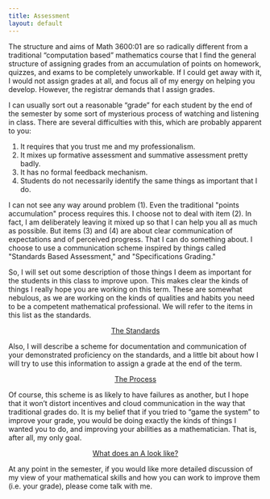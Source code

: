 ```yaml
---
title: Assessment
layout: default
---
```


The structure and aims of Math 3600:01 are so radically different from a
traditional “computation based” mathematics course that I find the general
structure of assigning grades from an accumulation of points on homework,
quizzes, and exams to be completely unworkable. If I could get away with it,
I would not assign grades at all, and focus all of my energy on helping you develop.
However, the registrar demands that I assign grades.

I can usually sort out a reasonable “grade” for each student by the end of the
semester by some sort of mysterious process of watching and listening in class.
There are several difficulties with this, which are probably apparent to you:

1. It requires that you trust me and my professionalism.
2. It mixes up formative assessment and summative assessment pretty badly.
3. It has no formal feedback mechanism.
4. Students do not necessarily identify the same things as important that I do.

I can not see any way around problem (1). Even the traditional "points
accumulation" process requires this. I choose not to deal with item (2). In
fact, I am deliberately leaving it mixed up so that I can help you all as much
as possible. But items (3) and (4) are about clear communication of expectations
and of perceived progress. That I can do something about. I choose to use a
communication scheme inspired by things called "Standards Based
Assessment," and "Specifications Grading."

So, I will set out some description of those things I deem as
important for the students in this class to improve upon. This makes clear the
kinds of things I really hope you are working on this term. These are somewhat
nebulous, as we are working on the kinds of qualities and habits you need to be
a competent mathematical professional. We will refer to the items in this list
as the standards.

<center>
<a btn btn-lg btn-block href="{{site.baseurl}}/assessment/the-standards.html">The Standards</a>
</center>

Also, I will describe a scheme for documentation and communication of your
demonstrated proficiency on the standards, and a little bit about how I will try
to use this information to assign a grade at the end of the term.

<center>
<a btn btn-lg btn-block href="{{site.baseurl}}/assessment/the-process.html">The Process</a>
</center>

Of course, this scheme is as likely to have failures as another, but I hope that
it won’t distort incentives and cloud communication in the way that traditional
grades do. It is my belief that if you tried to “game the system” to improve
your grade, you would be doing exactly the kinds of things I wanted you to do,
and improving your abilities as a mathematician. That is, after all, my only goal.

<center>
<a btn btn-lg btn-block href="{{site.baseurl}}/assessment/whats-typical.html">What does an A look like?</a>
</center>

At any point in the semester, if you would like more detailed discussion of my
view of your mathematical skills and how you can work to improve them (i.e. your
grade), please come talk with me.

